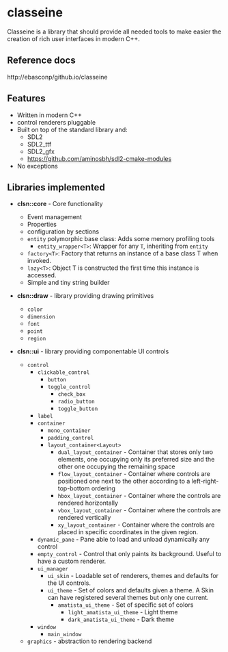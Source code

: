 # classeine

Classeine is a library that should provide all needed tools to make easier
the creation of rich user interfaces in modern C++.

## Reference docs

http://ebasconp/github.io/classeine

## Features
* Written in modern C++
* control renderers pluggable
* Built on top of the standard library and:
  * SDL2
  * SDL2_ttf
  * SDL2_gfx
  * https://github.com/aminosbh/sdl2-cmake-modules
* No exceptions

## Libraries implemented

* **clsn::core** - Core functionality
  * Event management
  * Properties
  * configuration by sections
  * `entity` polymorphic base class: Adds some memory profiling tools
    * `entity_wrapper<T>`: Wrapper for any `T`, inheriting from `entity`
  * `factory<T>`: Factory that returns an instance of a base class T when invoked.
  * `lazy<T>`: Object T is constructed the first time this instance is accessed.
  * Simple and tiny string builder
  
* **clsn::draw** - library providing drawing primitives
  * `color`
  * `dimension`
  * `font`
  * `point`
  * `region`
  
* **clsn::ui** - library providing componentable UI controls
  * `control`
    * `clickable_control`
      * `button` 
      * `toggle_control`
        * `check_box` 
        * `radio_button`
        * `toggle_button`
    * `label` 
    * `container`
      *  `mono_container`
        * `padding_control`
      * `layout_container<Layout>`
        * `dual_layout_container` - Container that stores only two elements, one occupying only its preferred size and the other one occupying
          the remaining space
        * `flow_layout_container` - Container where controls are positioned one next to the other according to a left-right-top-bottom ordering
        * `hbox_layout_container` - Container where the controls are rendered horizontally
        * `vbox_layout_container` - Container where the controls are rendered vertically
        * `xy_layout_container` - Container where the controls are placed in specific coordinates in the given region.
    * `dynamic_pane` - Pane able to load and unload dynamically any control
    * `empty_control` - Control that only paints its background. Useful to have a custom renderer.
    * `ui_manager`
      * `ui_skin` - Loadable set of renderers, themes and defaults for the UI controls.
      * `ui_theme` - Set of colors and defaults given a theme. A Skin can have registered several themes but only one current.
        * `amatista_ui_theme` - Set of specific set of colors
          * `light_amatista_ui_theme` - Light theme
          * `dark_amatista_ui_theme` - Dark theme
    * `window`
      * `main_window`
  * `graphics` - abstraction to rendering backend

